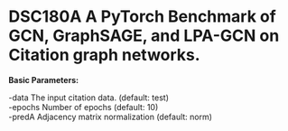 # DSC180A A PyTorch Benchmark of GCN, GraphSAGE, and LPA-GCN on Citation graph networks.

**Basic Parameters:**

  -data   The input citation data. (default: test)  
  -epochs Number of epochs (default: 10)  
  -predA  Adjacency matrix normalization (default: norm)  


